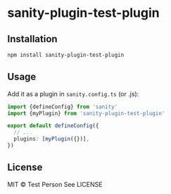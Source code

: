 # sanity-plugin-test-plugin

## Installation

```sh
npm install sanity-plugin-test-plugin
```

## Usage

Add it as a plugin in `sanity.config.ts` (or .js):

```ts
import {defineConfig} from 'sanity'
import {myPlugin} from 'sanity-plugin-test-plugin'

export default defineConfig({
  // ...
  plugins: [myPlugin({})],
})
```

## License

MIT © Test Person
See LICENSE
